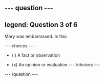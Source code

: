 --- question ---
---
legend: Question 3 of 6
---

Mary was embarrassed. Is this:

--- choices ---
- ( ) A fact or observation

- (x) An opinion or evaluation
--- /choices ---

--- /question ---
